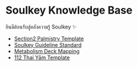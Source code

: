 # Soulkey Knowledge Base

ยินดีต้อนรับสู่คลังความรู้ Soulkey ✨

- [Section2 Palmistry Template](../public/files/Section2_Palmistry_Template.docx)
- [Soulkey Guideline Standard](../public/files/Soulkey_Guideline_Standard.docx)
- [Metabolism Deck Mapping](../public/files/Soulkey_MetabolismDeck_Mapping.docx)
- [112 Thai Yām Template](../public/files/soulkey_yaam_template_112.csv)
